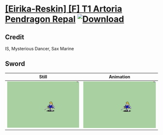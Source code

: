 # [\[Eirika-Reskin\] \[F\] T1 Artoria Pendragon Repal](./) [![Download](https://img.shields.io/badge/Download--red?style=social&logo=github)](https://minhaskamal.github.io/DownGit/#/home?url=https://github.com/Klokinator/FE-Repo/tree/main/Battle%20Animations%2FLords%20-%20FE8%20Types%2F%5BEirika-Reskin%5D%20%5BF%5D%20T1%20Artoria%20Pendragon%20Repal%2F1.%20Sword)

## Credit

IS, Mysterious Dancer, Sax Marine

## Sword

| Still | Animation |
| :---: | :-------: |
| ![Sword still](./Sword_000.png) | ![Sword animation](./Sword.gif) |
